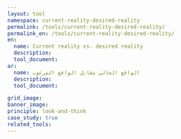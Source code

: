 ```yaml
---
layout: tool
namespace: current-reality-desired-reality
permalink: /tools/current-reality-desired-reality/
permalink_en: /tools/current-reality-desired-reality/
en:
  name: Current reality vs. desired reality
  description:
  tool_document:
ar:
  name: الواقع الحالي مقابل الواقع المرغوب
  description:
  tool_document:

grid_image:
banner_image:
principle: look-and-think
case_study: true
related_tools:
---
```

